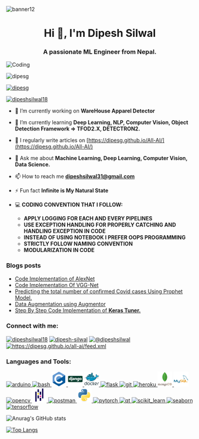 ![banner12](https://user-images.githubusercontent.com/75604769/154038909-48eccbad-f3a1-495d-a179-72b37fc1023c.gif)



<h1 align="center">Hi 👋, I'm Dipesh Silwal</h1>
<h3 align="center">A passionate ML Engineer from Nepal.</h3>


<img align="centre" alt="Coding" width="400" src="https://www.lambdatest.com/resources/images/ezgif.com-gif-maker-16.gif](https://raw.githubusercontent.com/taldatech/ee046211-deep-learning/main/assets/nn_gumgum.gif">


<p align="left"> <img src="https://komarev.com/ghpvc/?username=dipesg&label=Profile%20views&color=0e75b6&style=flat" alt="dipesg" /> </p>

<p align="left"> <a href="https://github.com/ryo-ma/github-profile-trophy"><img src="https://github-profile-trophy.vercel.app/?username=dipesg" alt="dipesg" /></a> </p>

<p align="left"> <a href="https://twitter.com/dipeshsilwal18" target="blank"><img src="https://img.shields.io/twitter/follow/dipeshsilwal18?logo=twitter&style=for-the-badge" alt="dipeshsilwal18" /></a> </p>

- 🔭 I’m currently working on **WareHouse Apparel Detector**

- 🌱 I’m currently learning **Deep Learning, NLP, Computer Vision, Object Detection Framework => TFOD2.X, DETECTRON2.**

- 📝 I regularly write articles on [https://dipesg.github.io/All-AI/](https://dipesg.github.io/All-AI/)

- 💬 Ask me about **Machine Learning, Deep Learning, Computer Vision, Data Science.**

- 📫 How to reach me **dipeshsilwal31@gmail.com**

- ⚡ Fun fact **Infinite is My Natural State**
- :computer: **CODING CONVENTION THAT I FOLLOW:**
  - **APPLY LOGGING FOR EACH AND EVERY PIPELINES**
  - **USE EXCEPTION HANDLING FOR PROPERLY CATCHING AND HANDLING EXCEPTION IN CODE**
  - **INSTEAD OF USING NOTEBOOK I PREFER OOPS PROGRAMMING**
  - **STRICTLY FOLLOW NAMING CONVENTION**
  - **MODULARIZATION IN CODE**

### Blogs posts
<!-- BLOG-POST-LIST:START -->
- [Code Implementation of AlexNet](https://dipesg.github.io/All-AI/2022/04/10/alexnetcode.html)
- [Code Implementation Of VGG-Net](https://dipesg.github.io/All-AI/2022/04/10/VGG.html)
- [Predicting the total number of confirmed Covid cases Using Prophet Model.](https://dipesg.github.io/All-AI/2022/04/10/Timeseriescovid19.html)
- [Data Augmentation using Augmentor](https://dipesg.github.io/All-AI/2022/04/10/Augmentor.html)
- [Step By Step Code Implementation of **Keras Tuner.**](https://dipesg.github.io/All-AI/2022/04/10/KerasTuner.html)
<!-- BLOG-POST-LIST:END -->

<h3 align="left">Connect with me:</h3>
<p align="left">
<a href="https://twitter.com/dipeshsilwal18" target="blank"><img align="center" src="https://raw.githubusercontent.com/rahuldkjain/github-profile-readme-generator/master/src/images/icons/Social/twitter.svg" alt="dipeshsilwal18" height="30" width="40" /></a>
<a href="https://linkedin.com/in/dipesh-silwal" target="blank"><img align="center" src="https://raw.githubusercontent.com/rahuldkjain/github-profile-readme-generator/master/src/images/icons/Social/linked-in-alt.svg" alt="dipesh-silwal" height="30" width="40" /></a>
<a href="https://medium.com/@dipeshsilwal" target="blank"><img align="center" src="https://raw.githubusercontent.com/rahuldkjain/github-profile-readme-generator/master/src/images/icons/Social/medium.svg" alt="@dipeshsilwal" height="30" width="40" /></a>
<a href="/https://dipesg.github.io/all-ai/feed.xml" target="blank"><img align="center" src="https://raw.githubusercontent.com/rahuldkjain/github-profile-readme-generator/master/src/images/icons/Social/rss.svg" alt="https://dipesg.github.io/all-ai/feed.xml" height="30" width="40" /></a>
</p>

<h3 align="left">Languages and Tools:</h3>
<p align="left"> <a href="https://www.arduino.cc/" target="_blank" rel="noreferrer"> <img src="https://cdn.worldvectorlogo.com/logos/arduino-1.svg" alt="arduino" width="40" height="40"/> </a> <a href="https://www.gnu.org/software/bash/" target="_blank" rel="noreferrer"> <img src="https://www.vectorlogo.zone/logos/gnu_bash/gnu_bash-icon.svg" alt="bash" width="40" height="40"/> </a> <a href="https://www.cprogramming.com/" target="_blank" rel="noreferrer"> <img src="https://raw.githubusercontent.com/devicons/devicon/master/icons/c/c-original.svg" alt="c" width="40" height="40"/> </a> <a href="https://www.djangoproject.com/" target="_blank" rel="noreferrer"> <img src="https://raw.githubusercontent.com/devicons/devicon/master/icons/django/django-original.svg" alt="django" width="40" height="40"/> </a> <a href="https://www.docker.com/" target="_blank" rel="noreferrer"> <img src="https://raw.githubusercontent.com/devicons/devicon/master/icons/docker/docker-original-wordmark.svg" alt="docker" width="40" height="40"/> </a> <a href="https://flask.palletsprojects.com/" target="_blank" rel="noreferrer"> <img src="https://www.vectorlogo.zone/logos/pocoo_flask/pocoo_flask-icon.svg" alt="flask" width="40" height="40"/> </a> <a href="https://git-scm.com/" target="_blank" rel="noreferrer"> <img src="https://www.vectorlogo.zone/logos/git-scm/git-scm-icon.svg" alt="git" width="40" height="40"/> </a> <a href="https://heroku.com" target="_blank" rel="noreferrer"> <img src="https://www.vectorlogo.zone/logos/heroku/heroku-icon.svg" alt="heroku" width="40" height="40"/> </a> <a href="https://www.mongodb.com/" target="_blank" rel="noreferrer"> <img src="https://raw.githubusercontent.com/devicons/devicon/master/icons/mongodb/mongodb-original-wordmark.svg" alt="mongodb" width="40" height="40"/> </a> <a href="https://www.mysql.com/" target="_blank" rel="noreferrer"> <img src="https://raw.githubusercontent.com/devicons/devicon/master/icons/mysql/mysql-original-wordmark.svg" alt="mysql" width="40" height="40"/> </a> <a href="https://opencv.org/" target="_blank" rel="noreferrer"> <img src="https://www.vectorlogo.zone/logos/opencv/opencv-icon.svg" alt="opencv" width="40" height="40"/> </a> <a href="https://pandas.pydata.org/" target="_blank" rel="noreferrer"> <img src="https://raw.githubusercontent.com/devicons/devicon/2ae2a900d2f041da66e950e4d48052658d850630/icons/pandas/pandas-original.svg" alt="pandas" width="40" height="40"/> </a> <a href="https://postman.com" target="_blank" rel="noreferrer"> <img src="https://www.vectorlogo.zone/logos/getpostman/getpostman-icon.svg" alt="postman" width="40" height="40"/> </a> <a href="https://www.python.org" target="_blank" rel="noreferrer"> <img src="https://raw.githubusercontent.com/devicons/devicon/master/icons/python/python-original.svg" alt="python" width="40" height="40"/> </a> <a href="https://pytorch.org/" target="_blank" rel="noreferrer"> <img src="https://www.vectorlogo.zone/logos/pytorch/pytorch-icon.svg" alt="pytorch" width="40" height="40"/> </a> <a href="https://www.qt.io/" target="_blank" rel="noreferrer"> <img src="https://upload.wikimedia.org/wikipedia/commons/0/0b/Qt_logo_2016.svg" alt="qt" width="40" height="40"/> </a> <a href="https://scikit-learn.org/" target="_blank" rel="noreferrer"> <img src="https://upload.wikimedia.org/wikipedia/commons/0/05/Scikit_learn_logo_small.svg" alt="scikit_learn" width="40" height="40"/> </a> <a href="https://seaborn.pydata.org/" target="_blank" rel="noreferrer"> <img src="https://seaborn.pydata.org/_images/logo-mark-lightbg.svg" alt="seaborn" width="40" height="40"/> </a> <a href="https://www.tensorflow.org" target="_blank" rel="noreferrer"> <img src="https://www.vectorlogo.zone/logos/tensorflow/tensorflow-icon.svg" alt="tensorflow" width="40" height="40"/> </a> </p>

![Anurag's GitHub stats](https://github-readme-stats.vercel.app/api?username=dipesg&show_icons=true&theme=radical)

[![Top Langs](https://github-readme-stats.vercel.app/api/top-langs/?username=dipesg&langs_count=8&hide=jupyter%20notebook)](https://github.com/anuraghazra/github-readme-stats)
